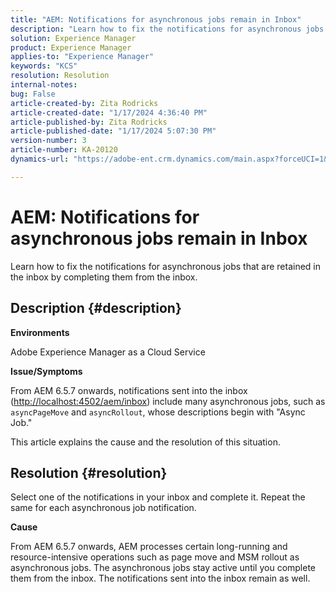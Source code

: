 ```yaml
---
title: "AEM: Notifications for asynchronous jobs remain in Inbox"
description: "Learn how to fix the notifications for asynchronous jobs that are retained in the inbox."
solution: Experience Manager
product: Experience Manager
applies-to: "Experience Manager"
keywords: "KCS"
resolution: Resolution
internal-notes: 
bug: False
article-created-by: Zita Rodricks
article-created-date: "1/17/2024 4:36:40 PM"
article-published-by: Zita Rodricks
article-published-date: "1/17/2024 5:07:30 PM"
version-number: 3
article-number: KA-20120
dynamics-url: "https://adobe-ent.crm.dynamics.com/main.aspx?forceUCI=1&pagetype=entityrecord&etn=knowledgearticle&id=094bc993-56b5-ee11-a569-6045bd006239"

---
```

# AEM: Notifications for asynchronous jobs remain in Inbox


Learn how to fix the notifications for asynchronous jobs that are retained in the inbox by completing them from the inbox.

## Description {#description}


<b>Environments</b>

Adobe Experience Manager as a Cloud Service

<b>Issue/Symptoms</b>

From AEM 6.5.7 onwards, notifications sent into the inbox ([http://localhost:4502/aem/inbox](http://localhost:4502/aem/inbox)) include many asynchronous jobs, such as `asyncPageMove` and `asyncRollout`, whose descriptions begin with "Async Job."

This article explains the cause and the resolution of this situation.




## Resolution {#resolution}


Select one of the notifications in your inbox and complete it. Repeat the same for each asynchronous job notification.

<b>Cause</b>

From AEM 6.5.7 onwards, AEM processes certain long-running and resource-intensive operations such as page move and MSM rollout as asynchronous jobs. The asynchronous jobs stay active until you complete them from the inbox. The notifications sent into the inbox remain as well.
